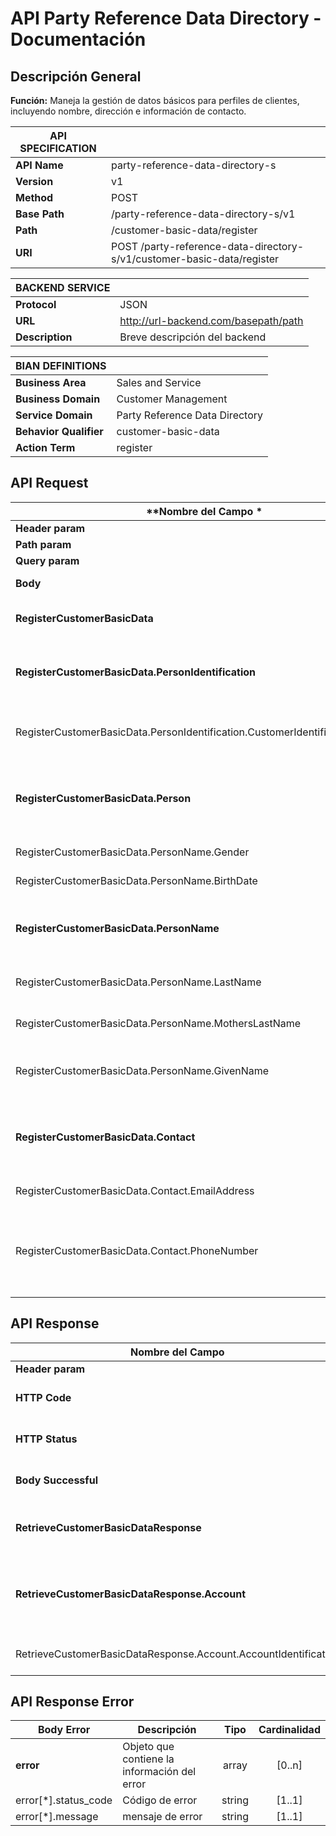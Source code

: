 # API Party Reference Data Directory - Documentación

## Descripción General
**Función:** Maneja la gestión de datos básicos para perfiles de clientes, incluyendo nombre, dirección e información de contacto.


| **API SPECIFICATION** |                                                                           |
|-----------------------|---------------------------------------------------------------------------|
| **API Name**          | party-reference-data-directory-s                            |
| **Version**           | v1                                                                        |
| **Method**            | POST                                                                       |
| **Base Path**         | /party-reference-data-directory-s/v1                                      |
| **Path**              | /customer-basic-data/register                                             |
| **URI**               | POST /party-reference-data-directory-s/v1/customer-basic-data/register     |


| **BACKEND SERVICE**|                                         |
|--------------------|-----------------------------------------|
| **Protocol**       | JSON                                    |
| **URL**            | http://url-backend.com/basepath/path    |
| **Description**    | Breve descripción del backend           |



| **BIAN DEFINITIONS**   |                                    |
|------------------------|------------------------------------|
| **Business Area**      | Sales and Service                  |
| **Business Domain**    | Customer Management                |
| **Service Domain**     | Party Reference Data Directory     |
| **Behavior Qualifier** | customer-basic-data                      |
| **Action Term**        | register                           |

## API Request

| **Nombre del Campo  *         | ** Descripción **                                                          | **Tipo**    | **Cardinalidad** |
|-------------------------------|----------------------------------------------------------------------------|-------------|------------------|
| **Header param**              |                                                                            |             |                  |
| **Path param**                |                                                                            |             |                  |
| **Query param**               |                                                                            |             |                  |
| **Body**                                                             | Cuerpo del mensaje de solicitud                                            | object      | [1..1]           |
| **RegisterCustomerBasicData**                                             | Objeto con los detalles de contacto del cliente.                       | object    | [1..1]           |
| **RegisterCustomerBasicData.PersonIdentification**                                     | Objeto que almacena información relacionada al cliente.                      | object    | [1..1]           |
| RegisterCustomerBasicData.PersonIdentification.CustomerIdentificationNumber | Número único asignado por el banco para identificar al cliente.                                              | integer   | [1..1]           |
| **RegisterCustomerBasicData.Person**                                     | Objeto que almacena información adicional relacionada al cliente.                      | object    | [1..1]           |
| RegisterCustomerBasicData.PersonName.Gender | Especifica el género de la persona.                               | integer   | [1..1]           |
| RegisterCustomerBasicData.PersonName.BirthDate | Fecha en la que nace una persona. | string   | [1..1]           |
| **RegisterCustomerBasicData.PersonName**                                     | Objeto que almacena información relacionada al cliente.                      | object    | [1..1]           |
| RegisterCustomerBasicData.PersonName.LastName | Determina el apellido paterno de la persona.                                    | string   | [1..1]           |
| RegisterCustomerBasicData.PersonName.MothersLastName | Determina el apellido materno de la persona.                                  | string   | [1..1]           |
| RegisterCustomerBasicData.PersonName.GivenName | Determina el primer nombre o nombres dados de la persona.                                | string   | [1..1]           |
| **RegisterCustomerBasicData.Contact**                                     | Objeto que almacena información de contacto relacionada al cliente.                  | object    | [1..1]           |
| RegisterCustomerBasicData.Contact.EmailAddress | Dirección de correo electrónico.                                  | string   | [1..1]           |
| RegisterCustomerBasicData.Contact.PhoneNumber | Colección de información que identifica un número de teléfono, según lo definido por los servicios de telecomunicaciones.                               | string   | [1..1]           |

## API Response

| **Nombre del Campo**                                                     | **Descripción**                                                                  | **Tipo**   | **Cardinalidad**  |
|--------------------------------------------------------------------------|----------------------------------------------------------------------------------|:----------:|:-----------------:|
| **Header param**                                                         |                                                                                  |            |                   |
| **HTTP Code**                                                            | Código HTTP de respuesta                                                         | integer    | [1..1]            |
| **HTTP Status**                                                          | Mensaje HTTP de respuesta                                                        | string     | [1..1]            |
| **Body Successful**                                                      | Cuerpo del mensaje de salida                                                     | object     | [1..1]            |
| **RetrieveCustomerBasicDataResponse**   | Objeto que almacena el mensaje se solicitud. | object     | [1..1]            |
| **RetrieveCustomerBasicDataResponse.Account** | Objeto que administra la información de las cuentas.                          | object     | [1..1]            |
| RetrieveCustomerBasicDataResponse.Account.AccountIdentification      | Número de cuenta del cliente.       | integer     | [1..1]            |

## API Response Error

| **Body Error**               | **Descripción**                                    | **Tipo**    | **Cardinalidad** |
|------------------------------|----------------------------------------------------|:-----------:|:----------------:|
| **error**                    | Objeto que contiene la información del error       | array       | [0..n]           |
| error[*].status_code         | Código de error                                    | string      | [1..1]           |
| error[*].message             | mensaje de error                                   | string      | [1..1]           |
